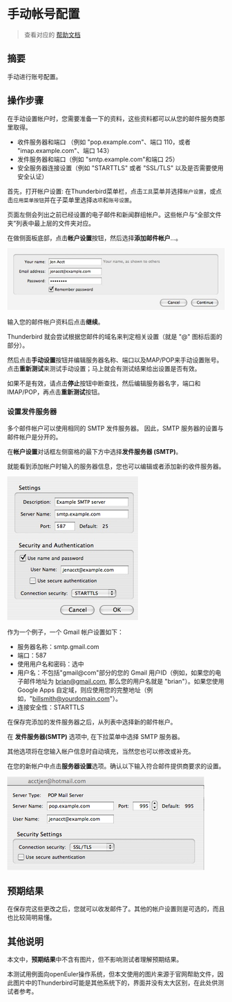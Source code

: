 # 手动帐号配置

> 查看对应的 [帮助文档](https://support.mozilla.org/zh-CN/kb/%E6%89%8B%E5%8A%A8%E5%B8%90%E5%8F%B7%E9%85%8D%E7%BD%AE)

## 摘要

手动进行账号配置。

## 操作步骤

在手动设置帐户时，您需要准备一下的资料，这些资料都可以从您的邮件服务商那里取得。

* 收件服务器和端口 （例如 "pop.example.com"、端口 110，或者 "imap.example.com"、端口 143）
* 发件服务器和端口（例如 "smtp.example.com"和端口 25）
* 安全服务器连接设置（例如 "STARTTLS" 或者 "SSL/TLS" 以及是否需要使用安全认证）

首先，打开帐户设置: 在Thunderbird菜单栏，点击`工具`菜单并选择`账户设置`，或点击`应用菜单按钮`并在子菜单里选择`选项`和`账号设置`。

页面左侧会列出之前已经设置的电子邮件和新闻群组帐户。这些帐户与“全部文件夹”列表中最上层的文件夹对应。

在做侧面板底部，点击**帐户设置**按钮，然后选择**添加邮件帐户**...。

![手动账号配置-1](./img/手动帐号配置-1.jpg)

输入您的邮件帐户资料后点击**继续**。 

Thunderbird 就会尝试根据您邮件的域名来判定相关设置（就是 "@" 图标后面的部分）。

然后点击**手动设置**按钮并编辑服务器名称、端口以及MAP/POP来手动设置账号。点击**重新测试**来测试手动设置；马上就会有测试结果给出设置是否有效。

如果不是有效，请点击**停止**按钮中断查找，然后编辑服务器名字，端口和IMAP/POP，再点击**重新测试**按钮。

### 设置发件服务器

多个邮件帐户可以使用相同的 SMTP 发件服务器。 因此，SMTP 服务器的设置与邮件帐户是分开的。

在**帐户设置**对话框左侧窗格的最下方中选择**发件服务器 (SMTP)**。 

就能看到添加帐户时输入的服务器信息，您也可以编辑或者添加新的收件服务器。

![手动账号配置-2](./img/手动帐号配置-2.jpg)

作为一个例子，一个 Gmail 帐户设置如下：

* 服务器名称：smtp.gmail.com
* 端口：587
* 使用用户名和密码：选中
* 用户名：不包括"gmail@com"部分的您的 Gmail 用户ID（例如，如果您的电子邮件地址为 brian@gmail.com, 那么您的用户名就是 "brian"）。如果您使用 Google Apps 自定域，则应使用您的完整地址（例如，"billsmith@yourdomain.com"）。
* 连接安全性：STARTTLS

在保存完添加的发件服务器之后，从列表中选择新的邮件帐户。

在 **发件服务器(SMTP)** 选项中, 在下拉菜单中选择 SMTP 服务器。

其他选项将在您输入帐户信息时自动填充，当然您也可以修改或补充。

在您的新帐户中点击**服务器设置**选项。确认以下输入符合邮件提供商要求的设置。

![手动账号配置-3](./img/手动帐号配置-3.jpg)

## 预期结果

在保存完这些更改之后，您就可以收发邮件了。其他的帐户设置则是可选的，而且也比较简明易懂。

## 其他说明

本文中，**预期结果**中不含有图片，但不影响测试者理解预期结果。

本测试用例面向openEuler操作系统，但本文使用的图片来源于官网帮助文件，因此图片中的Thunderbird可能是其他系统下的，界面并没有太大区别，在此处供测试者参考。
